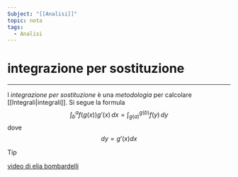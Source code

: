 ```yaml
---
Subject: "[[Analisi]]"
topic: nota
tags:
  - Analisi
---
```

# integrazione per sostituzione
---
l _integrazione per sostituzione_ è una _metodologia_ per calcolare [[Integrali|integrali]]. Si segue la formula 
$$\int ^{a}_{b}f(g(x))g’(x) \, dx=\int ^{g(b)}_{g(a)}f(y) \, dy  $$dove $$dy=g’(x)dx$$


>[!tip]
>[video di elia bombardelli](https://youtu.be/x1rXDKi0RF0?si=SEq800veolwM34AG)